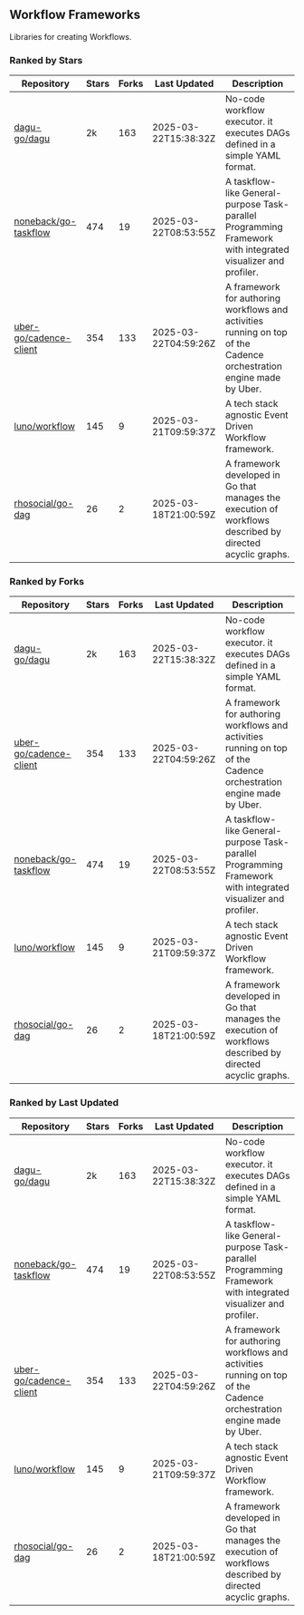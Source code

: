 ## Workflow Frameworks

Libraries for creating Workflows.

### Ranked by Stars

| Repository | Stars | Forks | Last Updated | Description | 
|------------|-------|-------|--------------|-------------|
| [dagu-go/dagu](https://github.com/dagu-go/dagu) | 2k | 163 | 2025-03-22T15:38:32Z |  No-code workflow executor. it executes DAGs defined in a simple YAML format. |
| [noneback/go-taskflow](https://github.com/noneback/go-taskflow) | 474 | 19 | 2025-03-22T08:53:55Z |  A taskflow-like General-purpose Task-parallel Programming Framework with integrated visualizer and profiler. |
| [uber-go/cadence-client](https://github.com/uber-go/cadence-client) | 354 | 133 | 2025-03-22T04:59:26Z |  A framework for authoring workflows and activities running on top of the Cadence orchestration engine made by Uber. |
| [luno/workflow](https://github.com/luno/workflow) | 145 | 9 | 2025-03-21T09:59:37Z |  A tech stack agnostic Event Driven Workflow framework. |
| [rhosocial/go-dag](https://github.com/rhosocial/go-dag) | 26 | 2 | 2025-03-18T21:00:59Z |  A framework developed in Go that manages the execution of workflows described by directed acyclic graphs. |

### Ranked by Forks

| Repository | Stars | Forks | Last Updated | Description | 
|------------|-------|-------|--------------|-------------|
| [dagu-go/dagu](https://github.com/dagu-go/dagu) | 2k | 163 | 2025-03-22T15:38:32Z |  No-code workflow executor. it executes DAGs defined in a simple YAML format. |
| [uber-go/cadence-client](https://github.com/uber-go/cadence-client) | 354 | 133 | 2025-03-22T04:59:26Z |  A framework for authoring workflows and activities running on top of the Cadence orchestration engine made by Uber. |
| [noneback/go-taskflow](https://github.com/noneback/go-taskflow) | 474 | 19 | 2025-03-22T08:53:55Z |  A taskflow-like General-purpose Task-parallel Programming Framework with integrated visualizer and profiler. |
| [luno/workflow](https://github.com/luno/workflow) | 145 | 9 | 2025-03-21T09:59:37Z |  A tech stack agnostic Event Driven Workflow framework. |
| [rhosocial/go-dag](https://github.com/rhosocial/go-dag) | 26 | 2 | 2025-03-18T21:00:59Z |  A framework developed in Go that manages the execution of workflows described by directed acyclic graphs. |

### Ranked by Last Updated

| Repository | Stars | Forks | Last Updated | Description | 
|------------|-------|-------|--------------|-------------|
| [dagu-go/dagu](https://github.com/dagu-go/dagu) | 2k | 163 | 2025-03-22T15:38:32Z |  No-code workflow executor. it executes DAGs defined in a simple YAML format. |
| [noneback/go-taskflow](https://github.com/noneback/go-taskflow) | 474 | 19 | 2025-03-22T08:53:55Z |  A taskflow-like General-purpose Task-parallel Programming Framework with integrated visualizer and profiler. |
| [uber-go/cadence-client](https://github.com/uber-go/cadence-client) | 354 | 133 | 2025-03-22T04:59:26Z |  A framework for authoring workflows and activities running on top of the Cadence orchestration engine made by Uber. |
| [luno/workflow](https://github.com/luno/workflow) | 145 | 9 | 2025-03-21T09:59:37Z |  A tech stack agnostic Event Driven Workflow framework. |
| [rhosocial/go-dag](https://github.com/rhosocial/go-dag) | 26 | 2 | 2025-03-18T21:00:59Z |  A framework developed in Go that manages the execution of workflows described by directed acyclic graphs. |

